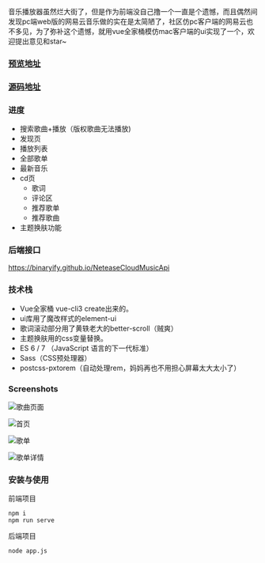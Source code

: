 

音乐播放器虽然烂大街了，但是作为前端没自己撸一个一直是个遗憾，而且偶然间发现pc端web版的网易云音乐做的实在是太简陋了，社区仿pc客户端的网易云也不多见，为了弥补这个遗憾，就用vue全家桶模仿mac客户端的ui实现了一个，欢迎提出意见和star~

### [预览地址](http://47.99.213.231:8001/)
### [源码地址](https://github.com/sl1673495/vue-netease-music) 

### 进度     
* 搜索歌曲+播放（版权歌曲无法播放)
* 发现页
* 播放列表
* 全部歌单
* 最新音乐
* cd页
  * 歌词
  * 评论区
  * 推荐歌单
  * 推荐歌曲
* 主题换肤功能

### 后端接口
https://binaryify.github.io/NeteaseCloudMusicApi

### 技术栈
* Vue全家桶 vue-cli3 create出来的。
* ui库用了魔改样式的element-ui
* 歌词滚动部分用了黄轶老大的better-scroll（贼爽）
* 主题换肤用的css变量替换。
* ES 6 / 7 （JavaScript 语言的下一代标准）
* Sass（CSS预处理器）
* postcss-pxtorem（自动处理rem，妈妈再也不用担心屏幕太大太小了）

### Screenshots

![歌曲页面](https://user-gold-cdn.xitu.io/2019/7/27/16c3287ffe42afbe?w=2358&h=1342&f=png&s=465847)


![首页](https://user-gold-cdn.xitu.io/2019/7/27/16c3288547b6510b?w=2358&h=1342&f=png&s=2264171)


![歌单](https://user-gold-cdn.xitu.io/2019/7/27/16c328893b837809?w=2358&h=1342&f=png&s=2071408)


![歌单详情](https://user-gold-cdn.xitu.io/2019/7/27/16c3288c0c80d40c?w=2358&h=1440&f=png&s=718362)

### 安装与使用 
前端项目
```
npm i
npm run serve
```

后端项目
```
node app.js
```
